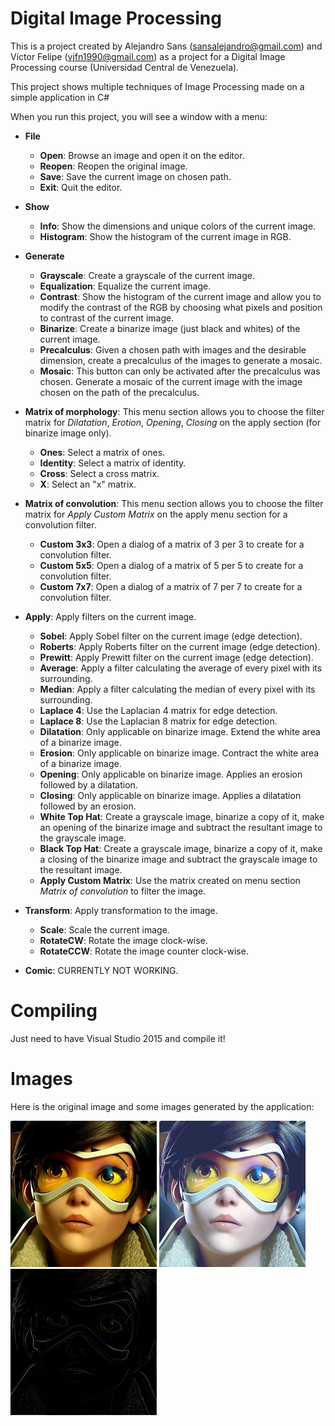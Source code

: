 # Digital Image Processing
This is a project created by Alejandro Sans (sansalejandro@gmail.com) and Víctor Felipe (vjfn1990@gmail.com) as a project for a Digital Image Processing course (Universidad Central de Venezuela). 

This project shows multiple techniques of Image Processing made on a simple application in C#

When you run this project, you will see a window with a menu:

- **File**
    - **Open**: Browse an image and open it on the editor.
    - **Reopen**: Reopen the original image.
    - **Save**: Save the current image on chosen path.
    - **Exit**: Quit the editor.

- **Show**
    - **Info**: Show the dimensions and unique colors of the current image.
    - **Histogram**: Show the histogram of the current image in RGB.

- **Generate**
    - **Grayscale**: Create a grayscale of the current image.
    - **Equalization**: Equalize the current image.
    - **Contrast**: Show the histogram of the current image and allow you to modify the     contrast of the RGB by choosing what pixels and position to contrast of the current     image.
    - **Binarize**: Create a binarize image (just black and whites) of the current image.
    - **Precalculus**: Given a chosen path with images and the desirable dimension, create a precalculus of the images to generate a mosaic.
    - **Mosaic**: This button can only be activated after the precalculus was chosen. Generate a mosaic of the current image with the image chosen on the path of the precalculus.

- **Matrix of morphology**: This menu section allows you to choose the filter matrix for *Dilatation*, *Erotion*, *Opening*, *Closing* on the apply section (for binarize image only).
    - **Ones**: Select a matrix of ones.
    - **Identity**: Select a matrix of identity.
    - **Cross**: Select a cross matrix.
    - **X**: Select an "x" matrix.

- **Matrix of convolution**: This menu section allows you to choose the filter matrix for *Apply Custom Matrix* on the apply menu section for a convolution filter.
    - **Custom 3x3**: Open a dialog of a matrix of 3 per 3 to create for a convolution filter.
    - **Custom 5x5**: Open a dialog of a matrix of 5 per 5 to create for a convolution filter.
    - **Custom 7x7**: Open a dialog of a matrix of 7 per 7 to create for a convolution filter.

- **Apply**: Apply filters on the current image.
    - **Sobel**: Apply Sobel filter on the current image (edge detection).
    - **Roberts**: Apply Roberts filter on the current image (edge detection).
    - **Prewitt**: Apply Prewitt filter on the current image (edge detection).
    - **Average**: Apply a filter calculating the average of every pixel with its surrounding.
    - **Median**: Apply a filter calculating the median of every pixel with its surrounding.
    - **Laplace 4**: Use the Laplacian 4 matrix for edge detection.
    - **Laplace 8**: Use the Laplacian 8 matrix for edge detection.
    - **Dilatation**: Only applicable on binarize image. Extend the white area of a binarize image.
    - **Erosion**: Only applicable on binarize image. Contract the white area of a binarize image.
    - **Opening**: Only applicable on binarize image. Applies an erosion followed by a dilatation.
    - **Closing**: Only applicable on binarize image. Applies a dilatation followed by an erosion.
    - **White Top Hat**: Create a grayscale image, binarize a copy of it, make an opening of the binarize image and subtract the resultant image to the grayscale image.
    - **Black Top Hat**: Create a grayscale image, binarize a copy of it, make a closing of the binarize image and subtract the grayscale image to the resultant image.
    - **Apply Custom Matrix**: Use the matrix created on menu section *Matrix of convolution* to filter the image.

- **Transform**: Apply transformation to the image.
    - **Scale**: Scale the current image.
    - **RotateCW**: Rotate the image clock-wise.
    - **RotateCCW**: Rotate the image counter clock-wise.

- **Comic**: CURRENTLY NOT WORKING.

# Compiling

Just need to have Visual Studio 2015 and compile it!


# Images

Here is the original image and some images generated by the application:



![alt tag](./Screenshot/Original.png)
![alt tag](./Screenshot/Equalization.png)
![alt tag](./Screenshot/Roberts.png)
